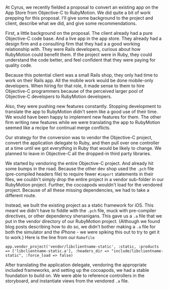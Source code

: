 At Cyrus, we recently fielded a proposal to convert an existing app on the App Store from Objective-C to RubyMotion. We did quite a bit of work prepping for this proposal. I'll give some background to the project and client, describe what we did, and give some recommendations.

First, a little background on the proposal. The client already had a pure Objective-C code base. And a live app in the app store. They already had a design firm and a consulting firm that they had a a good working relationship with. They were Rails developers, curious about how RubyMotion could benefit them. If the project were in Ruby, they could understand the code better, and feel confident that they were paying for quality code. 

Because this potential client was a small Rails shop, they only had time to work on their Rails app. All the mobile work would be done mobile-only developers. When hiring for that role, it made sense to them to hire Objective-C programmers because of the perceived larger pool of Objective-C developers to RubyMotion developers. 

Also, they were pushing new features constantly. Stopping development to translate the app to RubyMotion didn't seem like a good use of their time. We would have been happy to implement new features for them. The other firm writing new features while we were translating the app to RubyMotion seemed like a recipe for continual merge conflicts.



Our strategy for the conversion was to vendor the Objective-C project, convert the application delegate to Ruby, and then pull over one controller at a time until we got everything in Ruby that would be likely to change. We planned to leave in Objective-C all the dropped-in third party libraries. 


We started by vendoring the entire Objective-C project. And already hit some bumps in the road. Because the other dev shop used the `.pch` file (pre-compiled headers file) to require fewer `#import` statements in their files, we couldn't simply drop the entire project in a vendor sub-folder in our RubyMotion project. Further, the cocoapods wouldn't load for the vendored project. Because of all these missing dependencies, we had to take a different route. 

Instead, we built the existing project as a static framework for iOS. This meant we didn't have to fiddle with the `.pch` file, muck with pre-compiler directives, or other dependency shenanigans. This gave us a `.a` file that we put in the vendor directory of our RubyMotion project. (Although we found blog posts describing how to do so, we didn't bother making a `.a` file for both the simulator and the iPhone - we were spiking this out to try to get it to work.) Here is the line from our `Rakefile`

    app.vendor_project('vendor/libclientname-static', :static, :products => ['libclientname-static.a'], :headers_dir => "include/libclientname-static", :force_load => false)



After translating the application delegate, vendoring the appropriate included frameworks, and setting up the cocoapods, we had a stable foundation to build on. We were able to reference controllers in the storyboard, and instantiate views from the vendored `.a` file.